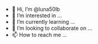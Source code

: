 - 👋 Hi, I’m @luna50lb
- 👀 I’m interested in ...
- 🌱 I’m currently learning ...
- 💞️ I’m looking to collaborate on ...
- 📫 How to reach me ...

<!---
luna50lb/luna50lb is a ✨ special ✨ repository because its `README.md` (this file) appears on your GitHub profile.
You can click the Preview link to take a look at your changes.
--->
